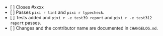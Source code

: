 <!-- Feel free to remove check-list items aren't relevant to your changes -->

- \[ \] Closes #xxxx
- \[ \] Passes `pixi r lint` and `pixi r typecheck`.
- \[ \] Tests added and `pixi r -e test39 report` and `pixi r -e test312 report` passes.
- \[ \] Changes and the contributor name are documented in `CHANGELOG.md`.
